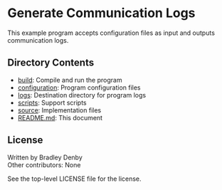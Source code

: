 # Generate Communication Logs

This example program accepts configuration files as input and outputs
communication logs.

## Directory Contents

* [build](build/README.md): Compile and run the program
* [configuration](configuration/README.md): Program configuration files
* [logs](logs/README.md): Destination directory for program logs
* [scripts](scripts/README.md): Support scripts
* [source](source/generate-coms.cpp): Implementation files
* [README.md](README.md): This document

## License

Written by Bradley Denby  
Other contributors: None

See the top-level LICENSE file for the license.
